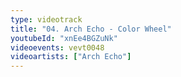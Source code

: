 ```yaml
---
type: videotrack
title: "04. Arch Echo - Color Wheel"
youtubeId: "xnEe4BGZuNk"
videoevents: vevt0048
videoartists: ["Arch Echo"]
---
```

